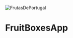![FrutasDePortugal](https://user-images.githubusercontent.com/82574299/125374633-b57eac80-e387-11eb-815c-50ab30946f0a.png)
# FruitBoxesApp

